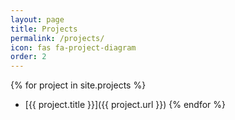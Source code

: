 ```yaml
---
layout: page
title: Projects
permalink: /projects/
icon: fas fa-project-diagram
order: 2
---
```

{% for project in site.projects %}
- [{{ project.title }}]({{ project.url }})
{% endfor %}
